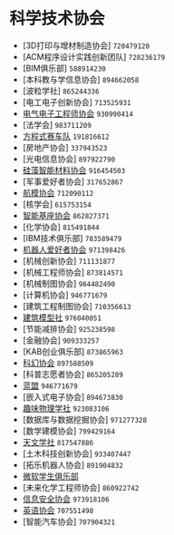 # 科学技术协会

- [3D打印与增材制造协会] `720479120`
- [ACM程序设计实践创新团队] `728236179`
- [BIM俱乐部] `588914230`
- [本科教与学信息协会] `894662058`
- [波粒学社] `865244336`
- [电工电子创新协会] `713525931`
- [电气电子工程师协会](科学技术协会/电气电子工程师协会.md) `930990414`
- [法学会] `983711209`
- [方程式赛车队](科学技术协会/方程式赛车队.md) `191816612`
- [房地产协会] `337943523`
- [光电信息协会] `897922790`
- [硅藻智能材料协会](科学技术协会/硅藻智能材料协会.md) `916454503`
- [军事爱好者协会] `317652867`
- [航模协会](科学技术协会/航模协会.md) `712090112`
- [核学会] `615753154`
- [智能基座协会](科学技术协会/智能基座协会.md) `862827371`
- [化学协会] `815491844`
- [IBM技术俱乐部] `783589479`
- [机器人爱好者协会](科学技术协会/机器人爱好者协会.md) `971398426`
- [机械创新协会] `711131877`
- [机械工程师协会] `873814571`
- [机械制图协会] `984482490`
- [计算机协会] `946771679`
- [建筑工程制图协会] `710356613`
- [建筑模型社](科学技术协会/建筑模型社.md) `976040051`
- [节能减排协会] `925238598`
- [金融协会] `909333257`
- [KAB创业俱乐部] `873865963`
- [科幻协会](科学技术协会/科幻协会.md) `897588509`
- [科普志愿者协会] `865205289`
- [蓝盟](科学技术协会/蓝盟.md) `946771679`
- [嵌入式电子协会] `894673830`
- [趣味物理学社](科学技术协会/趣味物理学社.md) `923083106`
- [数据库与数据挖掘协会] `971277328`
- [数学建模协会] `799429164`
- [天文学社](科学技术协会/天文学社.md) `817547886`
- [土木科技创新协会] `933407447`
- [拓乐机器人协会] `891904832`
- [微软学生俱乐部](科学技术协会/微软学生俱乐部.md)
- [未来化学工程师协会] `860922742`
- [信息安全协会](科学技术协会/信息安全协会.md) `973918106`
- [英语协会](科学技术协会/英语协会.md) `707551498`
- [智能汽车协会] `707904321`